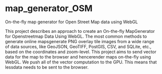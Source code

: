 # map_generator_OSM
On-the-fly map generator for Open Street Map data using WebGL

This project describes an approach to create an On-the-fly MapGenerator for Openstreetmap Data Using WebGL. The most common methods to generate online mapsgenerate PNG overlay tile images from a wide range of data sources, like GeoJSON, GeoTIFF, PostGIS, CSV, and SQLite, etc., based on the coordinates and zoom-level. This project aims to send vector data for the map to the browser and hencerender maps on-the-fly using WebGL. We push all of the vector computation to the GPU. This means that lessdata needs to be sent to the browser.
